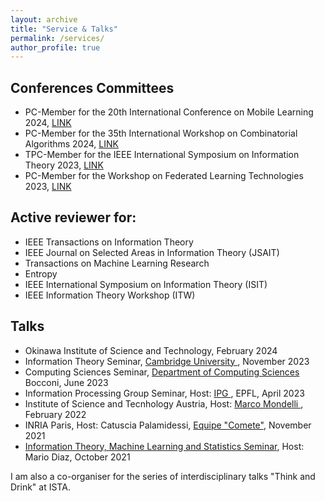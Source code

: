 ```yaml
---
layout: archive
title: "Service & Talks"
permalink: /services/
author_profile: true
---
```


<h2> Conferences Committees</h2>
<ul>
<li> PC-Member for the 20th International Conference on Mobile Learning 2024, <a href="https://www.mlearning-conf.org/">LINK</a></li>
<li> PC-Member for the 35th International Workshop on Combinatorial Algorithms 2024, <a href="http://iwoca2024.di.unisa.it/">LINK</a> </li>
<li> TPC-Member for the IEEE International Symposium on Information Theory 2023, <a href="https://isit2023.org/">LINK</a></li>
<li> PC-Member for the Workshop on Federated Learning Technologies 2023, <a href="https://flw.di.unito.it/">LINK</a></li>
  
</ul>

<h2>Active reviewer for:</h2>
<ul>
<li> IEEE Transactions on Information Theory</li>
<li> IEEE Journal on Selected Areas in Information Theory (JSAIT) </li>
<li> Transactions on Machine Learning Research </li>
<li> Entropy </li>
<li> IEEE International Symposium on Information Theory (ISIT) </li>
<li> IEEE Information Theory Workshop (ITW) </li>
</ul>

<h2> Talks </h2>
<ul> 
<li> Okinawa Institute of Science and Technology, February 2024</li>
<li> Information Theory Seminar, <a href="https://talks.cam.ac.uk/talk/index/205438"> Cambridge University </a>, November 2023 
<li> Computing Sciences Seminar, <a href="https://cs.unibocconi.eu/events/functional-perspective-information-measures-dr-amedeo-roberto-esposito"> Department of Computing Sciences </a> Bocconi, June 2023 </li>
<li> Information Processing Group Seminar, Host: <a href="https://www.epfl.ch/schools/ic/ipg/"> IPG </a> , EPFL, April 2023 </li>
<li> Institute of Science and Tecnhology Austria, Host: <a href="http://marcomondelli.com"> Marco Mondelli </a>,  February 2022  </li>
<li> INRIA Paris, Host: Catuscia Palamidessi, <a href="https://team.inria.fr/Comete/"> Equipe "Comete"</a>, November 2021  </li>
<li> <a href="https://mariodiaztorres.com/itmlss21f.html"> Information Theory, Machine Learning and Statistics Seminar</a>, Host: Mario Diaz, October 2021  </li>
</ul>

I am also a co-organiser for the series of interdisciplinary talks "Think and Drink" at ISTA.
